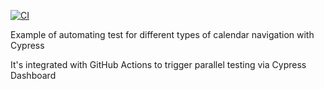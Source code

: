 [![CI](https://github.com/jeanljh/cy-navigatecalendar/actions/workflows/main.yml/badge.svg)](https://github.com/jeanljh/cy-navigatecalendar/actions/workflows/main.yml)

Example of automating test for different types of calendar navigation with Cypress

It's integrated with GitHub Actions to trigger parallel testing via Cypress Dashboard
